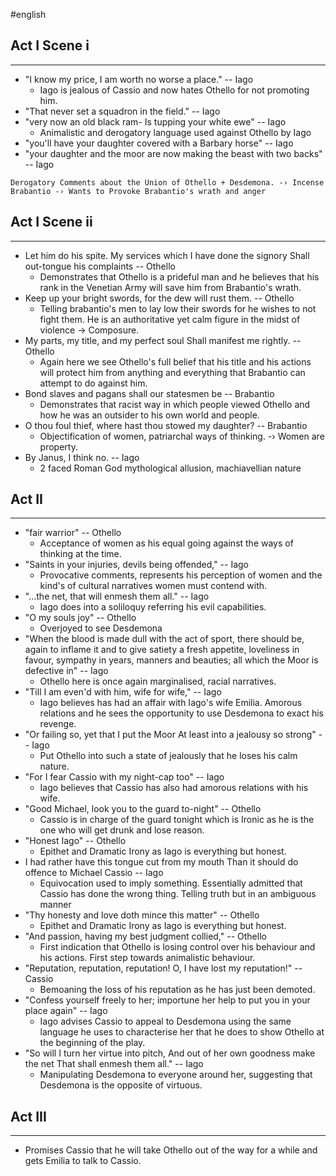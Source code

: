 #english 
## Act I Scene i
---
- "I know my price, I am worth no worse a place." -- Iago
	- Iago is jealous of Cassio and now hates Othello for not promoting him. 
- "That never set a squadron in the field." -- Iago
- "very now an old black ram- Is tupping your white ewe" -- Iago
	- Animalistic and derogatory language used against Othello by Iago 
- "you'll have your daughter covered with a Barbary horse" -- Iago
- "your daughter and the moor are now making the beast with two backs" -- Iago

```
Derogatory Comments about the Union of Othello + Desdemona. -› Incense Brabantio -› Wants to Provoke Brabantio's wrath and anger
```

## Act I Scene ii
---
- Let him do his spite. My services which I have done the signory Shall out-tongue his complaints -- Othello
	- Demonstrates that Othello is a prideful man and he believes that his rank in the Venetian Army will save him from Brabantio's wrath. 
- Keep up your bright swords, for the dew will rust them. -- Othello
	- Telling brabantio's men to lay low their swords for he wishes to not fight them. He is an authoritative yet calm figure in the midst of violence -> Composure.
- My parts, my title, and my perfect soul Shall manifest me rightly. -- Othello
	- Again here we see Othello's full belief that his title and his actions will protect him from anything and everything that Brabantio can attempt to do against him. 
- Bond slaves and pagans shall our statesmen be -- Brabantio
	- Demonstrates that racist way in which people viewed Othello and how he was an outsider to his own world and people. 
- O thou foul thief, where hast thou stowed my daughter? -- Brabantio
	- Objectification of women, patriarchal ways of thinking. -› Women are property. 
- By Janus, I think no. -- Iago
	- 2 faced Roman God mythological allusion, machiavellian nature

## Act II 
---
- "fair warrior" -- Othello
	- Acceptance of women as his equal going against the ways of thinking at the time. 
- "Saints in your injuries, devils being offended," -- Iago
	- Provocative comments, represents his perception of women and the kind's of cultural narratives women must contend with. 
- "...the net, that will enmesh them all." -- Iago
	- Iago does into a soliloquy referring his evil capabilities. 
- "O my souls joy" -- Othello
	- Overjoyed to see Desdemona 
- "When the blood is made dull with the act of sport, there should be, again to inflame it and to give satiety a fresh appetite, loveliness in favour, sympathy in years, manners and beauties; all which the Moor is defective in" -- Iago
	- Othello here is once again marginalised, racial narratives. 
- "Till I am even'd with him, wife for wife," -- Iago
	- Iago believes has had an affair with Iago's wife Emilia. Amorous relations and he sees the opportunity to use Desdemona to exact his revenge. 
- "Or failing so, yet that I put the Moor At least into a jealousy so strong" -- Iago
	- Put Othello into such a state of jealously that he loses his calm nature. 
- "For I fear Cassio with my night-cap too" -- Iago
	- Iago believes that Cassio has also had amorous relations with his wife. 
- "Good Michael, look you to the guard to-night" -- Othello
	- Cassio is in charge of the guard tonight which is Ironic as he is the one who will get drunk and lose reason. 
- "Honest Iago" -- Othello
	- Epithet and Dramatic Irony as Iago is everything but honest.
- I had rather have this tongue cut from my mouth Than it should do offence to Michael Cassio -- Iago
	- Equivocation used to imply something. Essentially admitted that Cassio has done the wrong thing. Telling truth but in an ambiguous manner
- "Thy honesty and love doth mince this matter" -- Othello
	- Epithet and Dramatic Irony as Iago is everything but honest.
- "And passion, having my best judgment collied," -- Othello
	- First indication that Othello is losing control over his behaviour and his actions. First step towards animalistic behaviour. 
- "Reputation, reputation, reputation! O, I have lost my reputation!" -- Cassio
	- Bemoaning the loss of his reputation as he has just been demoted. 
- "Confess yourself freely to her; importune her help to put you in your place again" -- Iago
	- Iago advises Cassio to appeal to Desdemona using the same language he uses to characterise her that he does to show Othello at the beginning of the play. 
- "So will I turn her virtue into pitch, And out of her own goodness make the net That shall enmesh them all." -- Iago
	- Manipulating Desdemona to everyone around her, suggesting that Desdemona is the opposite of virtuous. 

## Act III 
---
- Promises Cassio that he will take Othello out of the way for a while and gets Emilia to talk to Cassio. 